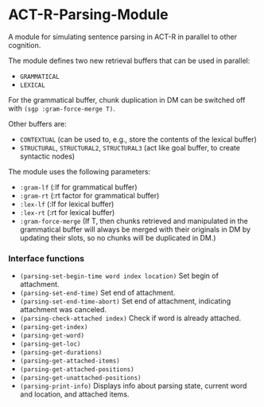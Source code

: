 ACT-R-Parsing-Module
====================

A module for simulating sentence parsing in ACT-R in parallel to other cognition.

The module defines two new retrieval buffers that can be used in parallel:

  - `GRAMMATICAL`
  - `LEXICAL`

For the grammatical buffer, chunk duplication in DM can be switched off with `(sgp :gram-force-merge T)`.

Other buffers are:

  - `CONTEXTUAL` (can be used to, e.g., store the contents of the lexical buffer)
  - `STRUCTURAL`, `STRUCTURAL2`, `STRUCTURAL3` (act like goal buffer, to create syntactic nodes)

The module uses the following parameters:

  - `:gram-lf` (:lf for grammatical buffer)
  - `:gram-rt` (:rt factor for grammatical buffer)
  - `:lex-lf`  (:lf for lexical buffer)
  - `:lex-rt`  (:rt for lexical buffer)
  - `:gram-force-merge` (If T, then chunks retrieved and manipulated in the grammatical buffer will always be merged with their originals in DM by updating their slots, so no chunks will be duplicated in DM.)


### Interface functions

  - `(parsing-set-begin-time word index location)` Set begin of attachment.
  - `(parsing-set-end-time)` Set end of attachment.
  - `(parsing-set-end-time-abort)` Set end of attachment, indicating attachment was canceled.
  - `(parsing-check-attached index)` Check if word is already attached.
  - `(parsing-get-index)`
  - `(parsing-get-word)`
  - `(parsing-get-loc)`
  - `(parsing-get-durations)`
  - `(parsing-get-attached-items)`
  - `(parsing-get-attached-positions)`
  - `(parsing-get-unattached-positions)`
  - `(parsing-print-info)` Displays info about parsing state, current word and location, and attached items.
